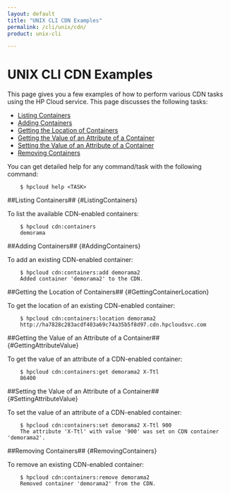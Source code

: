 ```yaml
---
layout: default
title: "UNIX CLI CDN Examples"
permalink: /cli/unix/cdn/
product: unix-cli

---
```

# UNIX CLI CDN Examples

This page gives you a few examples of how to perform various CDN tasks using the HP Cloud service.  This page discusses the following tasks:

* [Listing Containers](#ListingContainers)
* [Adding Containers](#AddingContainers)
* [Getting the Location of Containers](#GettingContainerLocation)
* [Getting the Value of an Attribute of a Container](#GettingAttributeValue)
* [Setting the Value of an Attribute of a Container](#SettingAttributeValue)
* [Removing Containers](#RemovingContainers)

You can get detailed help for any command/task with the following command:

        $ hpcloud help <TASK>

##Listing Containers## {#ListingContainers}

To list the available CDN-enabled containers:

        $ hpcloud cdn:containers
        demorama

##Adding Containers## {#AddingContainers}

To add an existing CDN-enabled container:

        $ hpcloud cdn:containers:add demorama2
        Added container 'demorama2' to the CDN.

##Getting the Location of Containers## {#GettingContainerLocation}

To get the location of an existing CDN-enabled container:

        $ hpcloud cdn:containers:location demorama2
        http://ha7828c283acdf403a69c74a35b5f8d97.cdn.hpcloudsvc.com

##Getting the Value of an Attribute of a Container## {#GettingAttributeValue}

To get the value of an attribute of a CDN-enabled container:

        $ hpcloud cdn:containers:get demorama2 X-Ttl
        86400

##Setting the Value of an Attribute of a Container## {#SettingAttributeValue}

To set the value of an attribute of a CDN-enabled container:

        $ hpcloud cdn:containers:set demorama2 X-Ttl 900
        The attribute 'X-Ttl' with value '900' was set on CDN container 'demorama2'.

##Removing Containers## {#RemovingContainers}

To remove an existing CDN-enabled container:

        $ hpcloud cdn:containers:remove demorama2
        Removed container 'demorama2' from the CDN.
